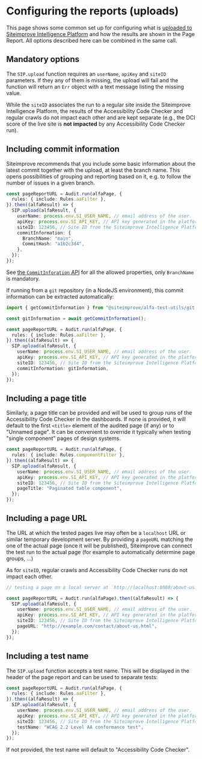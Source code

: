 # Configuring the reports (uploads)

This page shows some common set up for configuring what is [uploaded to Siteimprove Intelligence Platform](./basic.md#uploading-results-to-the-siteimprove-intelligence-platform) and how the results are shown in the Page Report. All options described here can be combined in the same call.

## Mandatory options

The `SIP.upload` function requires an `userName`, `apiKey` and `siteID` parameters. If they any of them is missing, the upload will fail and the function will return an `Err` object with a text message listing the missing value.

While the `siteID` associates the run to a regular site inside the Siteimprove Intelligence Platform, the results of the Accessibility Code Checker and regular crawls do not impact each other and are kept separate (e.g., the DCI score of the live site is **not impacted** by any Accessibility Code Checker run).

## Including commit information

Siteimprove recommends that you include some basic information about the latest commit together with the upload, at least the branch name. This opens possibilities of grouping and reporting based on it, e.g. to follow the number of issues in a given branch.

```typescript
const pageReportURL = Audit.run(alfaPage, {
  rules: { include: Rules.aaFilter },
}).then((alfaResult) => {
  SIP.upload(alfaResult, {
    userName: process.env.SI_USER_NAME, // email address of the user.
    apiKey: process.env.SI_API_KEY, // API key generated in the platform.
    siteID: 123456, // Site ID from the Siteimprove Intelligence Platform.
    commitInformation: {
      BranchName: "main",
      CommitHash: "a1b2c3d4",
    },
  });
});
```

See [the `CommitInforation` API](https://github.com/Siteimprove/alfa-integrations/blob/main/docs/api/alfa-test-utils.commitinformation.md) for all the allowed properties, only `BranchName` is mandatory.

If running from a `git` repository (in a NodeJS environment), this commit information can be extracted automatically:

```typescript
import { getCommitInformation } from "@siteimprove/alfa-test-utils/git.js";

const gitInformation = await getCommitInformation();

const pageReportURL = Audit.run(alfaPage, {
  rules: { include: Rules.aaFilter },
}).then((alfaResult) => {
  SIP.upload(alfaResult, {
    userName: process.env.SI_USER_NAME, // email address of the user.
    apiKey: process.env.SI_API_KEY, // API key generated in the platform.
    siteID: 123456, // Site ID from the Siteimprove Intelligence Platform.
    commitInformation: gitInformation,
  });
});
```

## Including a page title

Similarly, a page title can be provided and will be used to group runs of the Accessibility Code Checker in the dashboards. If none is provided, it will default to the first `<title>` element of the audited page (if any) or to "Unnamed page". It can be convenient to override it typically when testing "single component" pages of design systems.

```typescript
const pageReportURL = Audit.run(alfaPage, {
  rules: { include: Rules.componentFilter },
}).then((alfaResult) => {
  SIP.upload(alfaResult, {
    userName: process.env.SI_USER_NAME, // email address of the user.
    apiKey: process.env.SI_API_KEY, // API key generated in the platform.
    siteID: 123456, // Site ID from the Siteimprove Intelligence Platform.
    pageTitle: "Paginated table component",
  });
});
```

## Including a page URL

The URL at which the tested pages live may often be a `localhost` URL or similar temporary development server. By providing a `pageURL` matching the one of the actual page (once it will be published), Siteimprove can connect the test run to the actual page (for example to automatically determine page groups, …)

As for `siteID`, regular crawls and Accessibility Code Checker runs do not impact each other.

```typescript
// testing a page on a local server at `http://localhost:8080/about-us.html` from the `contact` repository.

const pageReportURL = Audit.run(alfaPage).then((alfaResult) => {
  SIP.upload(alfaResult, {
    userName: process.env.SI_USER_NAME, // email address of the user.
    apiKey: process.env.SI_API_KEY, // API key generated in the platform.
    siteID: 123456, // Site ID from the Siteimprove Intelligence Platform.
    pageURL: "http://example.com/contact/about-us.html",
  });
});
```

## Including a test name

The `SIP.upload` function accepts a test name. This will be displayed in the header of the page report and can be used to separate tests:

```typescript
const pageReportURL = Audit.run(alfaPage, {
  rules: { include: Rules.aaFilter },
}).then((alfaResult) => {
  SIP.upload(alfaResult, {
    userName: process.env.SI_USER_NAME, // email address of the user.
    apiKey: process.env.SI_API_KEY, // API key generated in the platform.
    siteID: 123456, // Site ID from the Siteimprove Intelligence Platform.
    testName: "WCAG 2.2 Level AA conformance test",
  });
});
```

If not provided, the test name will default to "Accessibility Code Checker".
